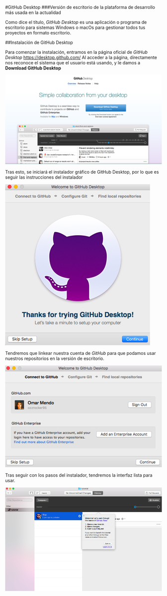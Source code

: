
#GitHub Desktop
###Versión de escritorio de la plataforma de desarrollo más usada en la actualidad

Como dice el título, *GitHub Desktop* es una aplicación o programa de escritorio para sistemas Windows o macOs para gestionar todos tus proyectos en formato escritorio.

##Instalación de GitHub Desktop

Para comenzar la instalación, entramos en la página oficial de *GitHub Desktop*
          <https://desktop.github.com/>
Al acceder a la página, directamente nos reconoce el sistema que el usuario está usando, y le damos a **Download GitHub Desktop**

![](../images/c1.png)

Tras esto, se iniciará el instalador gráfico de GitHub Desktop, por lo que es seguir las instrucciones del instalador

![](../images/c2.png)

Tendremos que linkear nuestra cuenta de *GitHub* para que podamos usar nuestros repositorios en la versión de escritorio.

![](../images/c3.png)

Tras seguir con los pasos del instalador, tendremos la interfaz lista para usar.

![](../images/c4.png)




